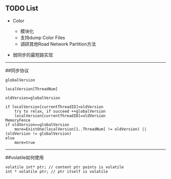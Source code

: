 TODO List
--------------------

 * Color
     * 模块化
     * 支持dump Color Files
     * 调研其他Road Network Partition方法

 * 弱同步的最短路实现


----------

##同步协议

```
globalVersion

localVersion[ThreadNum]

oldVersion=globalVersion

if localVersion[currentThreadID]<oldVersion
    try to relax, if succeed ++globalVersion
    localVersion[currentThreadID]=oldVersion
MemoryFence
if oldVersion==globalVersion
    more=ExistOne(localVersion[1..ThreadNum] != oldVersion) || (oldVersion != globalVersion)
else
    more=true
```

--------------
##volatile如何使用

```
volatile int* ptr; // content ptr points is volatile
int * volatile ptr; // ptr itself is volatile
```
 